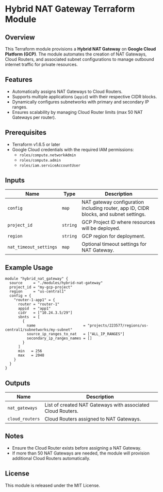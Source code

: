 # Hybrid NAT Gateway Terraform Module

## Overview
This Terraform module provisions a **Hybrid NAT Gateway** on **Google Cloud Platform (GCP)**. The module automates the creation of NAT Gateways, Cloud Routers, and associated subnet configurations to manage outbound internet traffic for private resources.

## Features
- Automatically assigns NAT Gateways to Cloud Routers.
- Supports multiple applications (`appid`) with their respective CIDR blocks.
- Dynamically configures subnetworks with primary and secondary IP ranges.
- Ensures scalability by managing Cloud Router limits (max 50 NAT Gateways per router).

## Prerequisites
- Terraform v1.6.5 or later
- Google Cloud credentials with the required IAM permissions:
  - `roles/compute.networkAdmin`
  - `roles/compute.admin`
  - `roles/iam.serviceAccountUser`

## Inputs

| Name                  | Type   | Description |
|-----------------------|--------|-------------|
| `config`              | `map`  | NAT gateway configuration including router, app ID, CIDR blocks, and subnet settings. |
| `project_id`          | `string` | GCP Project ID where resources will be deployed. |
| `region`              | `string` | GCP region for deployment. |
| `nat_timeout_settings` | `map`  | Optional timeout settings for NAT Gateway. |

## Example Usage

```hcl
module "hybrid_nat_gateway" {
  source     = "./modules/hybrid-nat-gateway"
  project_id = "my-gcp-project"
  region     = "us-central1"
  config = {
    "router-1-app1" = {
      router = "router-1"
      appid  = "app1"
      cidr   = ["10.24.3.5/29"]
      sbnts  = [
        {
          name                      = "projects/223577/regions/us-central1/subnetworks/my-subnet"
          source_ip_ranges_to_nat   = ["ALL_IP_RANGES"]
          secondary_ip_ranges_names = []
        }
      ]
      min   = 256
      max   = 2048
    }
  }
}
```

## Outputs
| Name            | Description |
|----------------|-------------|
| `nat_gateways` | List of created NAT Gateways with associated Cloud Routers. |
| `cloud_routers` | Cloud Routers assigned to NAT Gateways. |

## Notes
- Ensure the Cloud Router exists before assigning a NAT Gateway.
- If more than 50 NAT Gateways are needed, the module will provision additional Cloud Routers automatically.

## License
This module is released under the MIT License.

